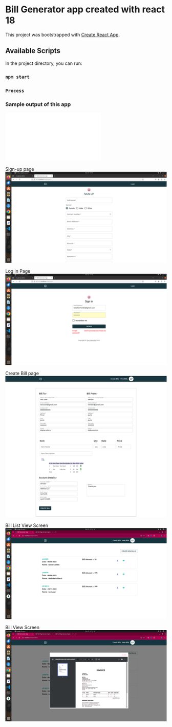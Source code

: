 # Bill Generator app created with react 18
This project was bootstrapped with [Create React App](https://github.com/facebook/create-react-app).

## Available Scripts

In the project directory, you can run:

### `npm start`

### `Process`

### Sample output of this app
![Bills pdf View](LA66776.pdf)


Sign-up page
![Bills List View](assets/signup.png)

Log in Page
![Bills List View](assets/login.png)

Create Bill page 
![Bills List View](assets/createBill.png)

Bill List View Screen
![Bills List View](assets/viewList.png)

Bill View Screen
![Bills List View](assets/viewBills.png)

